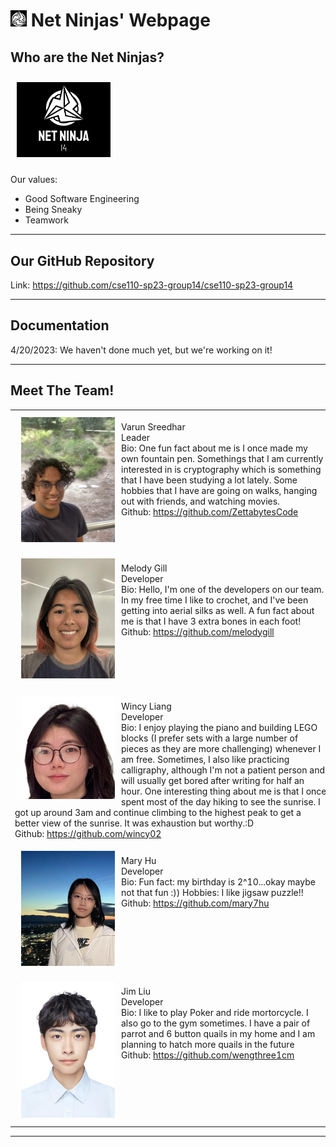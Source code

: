 # <img src="./team_page_images/NetNinjaJustLogo.png" width=26> Net Ninjas' Webpage 

## Who are the Net Ninjas?

<img src="./team_page_images/NetNinjaLogo.jpg" width=150  style="margin: 10px">

Our values:
- Good Software Engineering
- Being Sneaky
- Teamwork

---

## Our GitHub Repository

Link: https://github.com/cse110-sp23-group14/cse110-sp23-group14

---

## Documentation

4/20/2023: We haven't done much yet, but we're working on it!

---

## Meet The Team!
<!-- This is how grids are implemented in Markdown, and the raw looks disgusting. I apologize. -->
| | |
|:-------------------------:|:-------------------------:|
|<div style="text-align: left; width: 500px"><img src="./team_page_images/VarunPic.JPG" width=150  style="float: left; margin: 10px"> <br>Varun Sreedhar <br>Leader <br>Bio: One fun fact about me is I once made my own fountain pen. Somethings that I am currently interested in is cryptography which is something that I have been studying a lot lately. Some hobbies that I have are going on walks, hanging out with friends, and watching movies. <br>Github: https://github.com/ZettabytesCode</div>|<div style="text-align: left; width: 500px"><img src="./team_page_images/NicholasPic.jpg" width=150  style="float: left; margin: 10px"> <br>Nicholas Nakano <br>Leader <br>Bio: I love music! I play piano, guitar, saxophone and bass. If you don't catch me jamming out in the practice rooms at CPMC, you'll find me working on my car or racing it on the track! <br>Github: https://github.com/Viridian01</div>|
|<div style="text-align: left; width: 500px"><img src="./team_page_images/MelodyPic.jpg" width=150  style="float: left; margin: 10px"> <br>Melody Gill <br>Developer <br>Bio: Hello, I'm one of the developers on our team. In my free time I like to crochet, and I've been getting into aerial silks as well. A fun fact about me is that I have 3 extra bones in each foot! <br>Github: https://github.com/melodygill</div>|<div style="text-align: left; width: 500px"><img src="./team_page_images/ChristinaPic.png" width=150  style="float: left; margin: 10px"> <br>Christina Tan <br>Developer<br>Bio: My hobbies include reading, skiing, shopping, working at Chipotle, and eating out! My favorite food is pizza. I also love to travel and hope to explore the world. <br>Github: https://github.com/christinakerying</div>|
|<div style="text-align: left; width: 500px"><img src="./team_page_images/YongxiPic.JPG" width=150  style="float: left; margin: 10px"> <br>Wincy Liang <br>Developer<br>Bio: I enjoy playing the piano and building LEGO blocks (I prefer sets with a large number of pieces as they are more challenging) whenever I am free. Sometimes, I also like practicing calligraphy, although I'm not a patient person and will usually get bored after writing for half an hour. One interesting thing about me is that I once spent most of the day hiking to see the sunrise. I got up around 3am and continue climbing to the highest peak to get a better view of the sunrise. It was exhaustion but worthy.:D <br>Github: https://github.com/wincy02</div>|<div style="text-align: left; width: 500px"><img src="./team_page_images/JisolPic.jpeg" width=150  style="float: left; margin: 10px"> <br>Jisol Park <br>Developer<br>Bio: Some of my hobbies are snowboarding, pottery and reading! I like finding new study spots in San Diego and I love spicy food! <br>Github: https://github.com/JISOLPARK</div>|
|<div style="text-align: left; width: 500px"><img src="./team_page_images/QijunPic.jpeg" width=150  style="float: left; margin: 10px"> <br>Mary Hu <br>Developer<br>Bio: Fun fact: my birthday is 2^10...okay maybe not that fun :)) Hobbies: I like jigsaw puzzle!! <br>Github: https://github.com/mary7hu</div>|<div style="text-align: left; width: 500px"><img src="./team_page_images/TimPic.jpg" width=150  style="float: left; margin: 10px"> <br>Tim Lacaba <br>Designer<br>Bio: Fun fact: I transferred from a community college in the Bay. My hobbies consist of camping and playing video games. I really want to learn Filipino so I can visit the Philippines and explore on my own. <br>Github: https://github.com/tlacaba</div>|
|<div style="text-align: left; width: 500px"><img src="./team_page_images/JimPic.jpg" width=150  style="float: left; margin: 10px"> <br>Jim Liu <br>Developer<br>Bio: I like to play Poker and ride mortorcycle. I also go to the gym sometimes. I have a pair of parrot and 6 button quails in my home and I am planning to hatch more quails in the future <br>Github: https://github.com/wengthree1cm</div>|<div style="text-align: left; width: 500px"><img src="./team_page_images/YulinPic.png" width=150  style="float: left; margin: 10px"> <br>Luke Luo<br>Developer<br>Bio: I’m interested in coding, traveling and delicious food. <br>Github: https://github.com/Mive667</div>|

---




   







